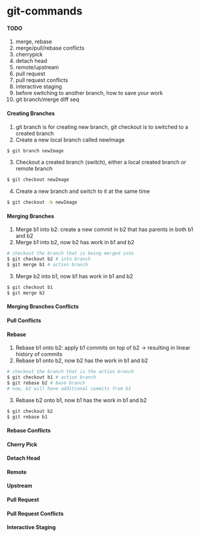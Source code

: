 # git-commands

#### TODO
1. merge, rebase
2. merge/pull/rebase conflicts
3. cherrypick
4. detach head
5. remote/upstream
6. pull request
7. pull request conflicts
8. interactive staging
9. before switching to another branch, how to save your work
10. git branch/merge diff seq

#### Creating Branches
1. git branch is for creating new branch, git checkout is to switched to a created branch
2. Create a new local branch called newImage
```bash
$ git branch newImage
```
3. Checkout a created branch (switch), either a local created branch or remote branch
```bash
$ git checkout newImage
```
4. Create a new branch and switch to it at the same time
```bash
$ git checkout -b newImage
```

#### Merging Branches
1. Merge b1 into b2: create a new commit in b2 that has parents in both b1 and b2
2. Merge b1 into b2, now b2 has work in b1 and b2
```bash
# checkout the branch that is being merged into
$ git checkout b2 # into branch
$ git merge b1 # action branch
```
3. Merge b2 into b1, now b1 has work in b1 and b2
```bash
$ git checkout b1
$ git merge b2
```

#### Merging Branches Conflicts

#### Pull Conflicts

#### Rebase
1. Rebase b1 onto b2: apply b1 commits on top of b2 -> resulting in linear history of commits
2. Rebase b1 onto b2, now b2 has the work in b1 and b2
```bash
# checkout the branch that is the action branch
$ git checkout b1 # action branch
$ git rebase b2 # base branch
# now, b2 will have additional commits from b1
```
3. Rebase b2 onto b1, now b1 has the work in b1 and b2
```bash
$ git checkout b2
$ git rebase b1
```

#### Rebase Conflicts

#### Cherry Pick

#### Detach Head

#### Remote

#### Upstream

#### Pull Request 

#### Pull Request Conflicts

#### Interactive Staging

